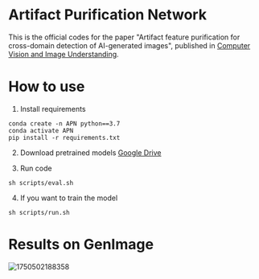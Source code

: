 # Artifact Purification Network
This is the official codes for the paper "Artifact feature purification for cross-domain detection of AI-generated images", published in [Computer Vision and Image Understanding](https://www.sciencedirect.com/science/article/pii/S1077314224001590).

# How to use
1. Install requirements
```
conda create -n APN python==3.7
conda activate APN
pip install -r requirements.txt
```

2. Download pretrained models
[Google Drive](https://drive.google.com/drive/my-drive?dmr=1&ec=wgc-drive-hero-goto)

4. Run code
```
sh scripts/eval.sh
```

4. If you want to train the model
```
sh scripts/run.sh
```

# Results on GenImage
![1750502188358](https://github.com/user-attachments/assets/7b0b91a4-f24c-4567-8848-c8453584e74b)
